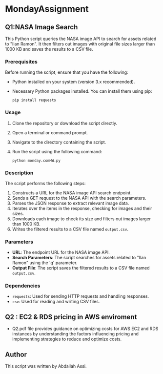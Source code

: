 # MondayAssignment

## Q1:NASA Image Search
This Python script queries the NASA image API to search for assets related to "Ilan Ramon". It then filters out images with original file sizes larger than 1000 KB and saves the results to a CSV file.

### Prerequisites

Before running the script, ensure that you have the following:

- Python installed on your system (version 3.x recommended).
- Necessary Python packages installed. You can install them using pip:

    ```
    pip install requests
    ```

### Usage

1. Clone the repository or download the script directly.
2. Open a terminal or command prompt.
3. Navigate to the directory containing the script.
4. Run the script using the following command:

    ```
    python monday.comHW.py
    ```

### Description

The script performs the following steps:

1. Constructs a URL for the NASA image API search endpoint.
2. Sends a GET request to the NASA API with the search parameters.
3. Parses the JSON response to extract relevant image data.
4. Iterates over the items in the response, checking for images and their sizes.
5. Downloads each image to check its size and filters out images larger than 1000 KB.
6. Writes the filtered results to a CSV file named `output.csv`.

### Parameters

- **URL**: The endpoint URL for the NASA image API.
- **Search Parameters**: The script searches for assets related to "Ilan Ramon" using the 'q' parameter.
- **Output File**: The script saves the filtered results to a CSV file named `output.csv`.

### Dependencies

- `requests`: Used for sending HTTP requests and handling responses.
- `csv`: Used for reading and writing CSV files.

## Q2 : EC2 & RDS pricing in AWS enviroment
- Q2.pdf file provides guidance on optimizing costs for AWS EC2 and RDS instances by understanding the factors influencing pricing and implementing strategies to reduce and optimize costs.

## Author

This script was written by Abdallah Assi.
